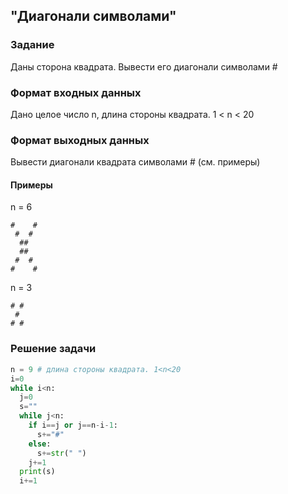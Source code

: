 ## "Диагонали символами"

### Задание

Даны сторона квадрата. Вывести его диагонали символами #

### Формат входных данных

Дано целое число n, длина стороны квадрата. 1 < n < 20 

### Формат выходных данных

Вывести диагонали квадрата символами # (см. примеры)

#### Примеры

n = 6 
```
#    #
 #  #
  ##
  ##
 #  #
#    #
```
n = 3
```
# #
 #
# #
```
### Решение задачи

```python
n = 9 # длина стороны квадрата. 1<n<20
i=0
while i<n:
  j=0
  s=""
  while j<n:
    if i==j or j==n-i-1:
      s+="#"
    else:
      s+=str(" ")
    j+=1
  print(s)
  i+=1
```
